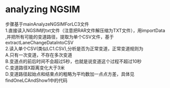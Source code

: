 # analyzing NGSIM
步骤基于mainAnalyzeNGSIMForLC3文件    
1.直接读入NGSIM的txt文件（注意把RAR文件解压缩为TXT文件），用importData ,并把所有可能的变道路径，提取为单个CSV文件，基于extractLaneChangeDataIntoCSV    
2.读入单个CSV(类似LC1.CSV),分析是否为正常变道，正常变道规则为  
A.只有一次变道，不存在多次变道  
B.变道点的前后时间不会超过5秒，也就是说变道这个过程不超过10秒    
C.变道路径X距离变化大于3米  
D.变道路径起始点和结束点的粗略为平均数加一点点方差，具体见findOneLCAndShow1中的代码
